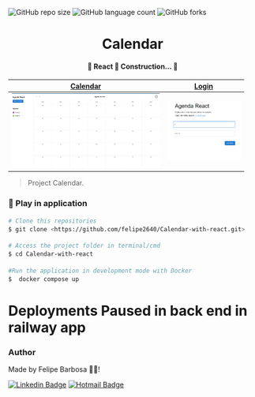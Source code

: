 ![GitHub repo size](https://img.shields.io/github/repo-size/felipe2640/Calendar?style=for-the-badge)
![GitHub language count](https://img.shields.io/github/languages/count/felipe2640/Calendar?style=for-the-badge)
![GitHub forks](https://img.shields.io/github/forks/felipe2640/Calendar?style=for-the-badge)

<h1 align="center">Calendar</h1>

<h4 align="center"> 
	🚧  React 🚀 Construction...  🚧
</h4>
<!-- Image -->

<table role="table">
  <thead>
    <tr>
      <th align="center">
        <a href="" rel="nofollow"><strong>Calendar</strong></a>
      </th>
      <th align="center">
        <a href="" rel="nofollow"><strong>Login</strong></a>
      </th>
    </tr>
  </thead>
  <tbody>
    <tr>
      <td align="center">
        <a href="" rel="nofollow"
          ><img
            src="/img/Calendar.PNG"
            alt="Screenshot of Desktop dashboard"
            width="300"
            data-canonical-src="/img/Calendar.PNG"
            style="max-width: 100%" /></a
        ><br /><sup></sup>
      </td>
      <td align="center">
        <a href="" rel="nofollow"
          ><img
            src="/img/Login.PNG"
            alt="Screenshot of Mobile dashboard"
            width="150"
            width="150"          
        </a>
        <br /><sup></sup>
      </td>
    </tr>
  </tbody>
</table>

<!-- ---------------------------------------------------------------->

> Project Calendar.

### 🎲 Play in application 

```bash
# Clone this repositories
$ git clone <https://github.com/felipe2640/Calendar-with-react.git>

# Access the project folder in terminal/cmd
$ cd Calendar-with-react

#Run the application in development mode with Docker
$  docker compose up
```


# Deployments Paused in back end in railway app

### Author

Made by Felipe Barbosa 👋🏽!

[![Linkedin Badge](https://img.shields.io/badge/-Felipe-blue?style=flat-square&logo=Linkedin&logoColor=white&link=https://www.linkedin.com/in/felipe-barbosa-br//)](https://www.linkedin.com/in/felipe-barbosa-br/)
[![Hotmail Badge](https://img.shields.io/badge/-Hotmail-0078D4?style=flat-square&logo=microsoft-outlook&logoColor=white&link=mailto:felipe_brito09t@hotmail.com)](mailto:felipe_brito09t@hotmail.com)

